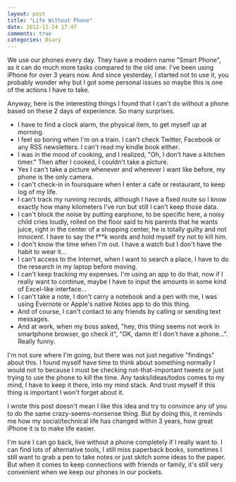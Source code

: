 ```yaml
---
layout: post
title: "Life Without Phone"
date: 2012-11-24 17:47
comments: true
categories: Diary
---
```


We use our phones every day. They have a modern name  "Smart Phone", as it can do much more tasks compared to the old one. I've been using iPhone for over 3 years now. And since yesterday, I started not to use it, you probably wonder why but I got some personal issues so maybe this is one of the actions I have to take.

Anyway, here is the interesting things I found that I can't do without a phone based on these 2 days of experience. So many surprises.

- I have to find a clock alarm, the physical item, to get myself up at morning.
- I feel so boring when I'm on a train. I can't check Twitter, Facebook or any RSS newsletters. I can't read my kindle book either.
- I was in the mood of cooking, and I realized, "Oh, I don't have a kitchen timer." Then after I cooked, I couldn't take a picture.
- Yes I can't take a picture whenever and wherever I want like before, my phone is the only camera.
- I can't check-in in foursquare when I enter a cafe or restaurant, to keep log of my life.
- I can't track my running records, although I have a fixed route so I know exactly how many kilometers I've run but still I can't keep those data.
- I can't block the noise by putting earphone, to be specific here, a noisy child cries loudly, rolled on the floor said to his parents that he wants juice, right in the center of a shopping center, he is totally guilty and not innocent. I have to say the f**k words and hold myself try not to kill him.
- I don't know the time when I'm out. I have a watch but I don't have the habit to wear it...
- I can't access to the Internet, when I want to search a place, I have to do the research in my laptop before moving.
- I can't keep tracking my expenses. I'm using an app to do that, now if I really want to continue, maybe I have to input the amounts in some kind of Excel-like interface...
- I can't take a note, I don't carry a notebook and a pen with me, I was using Evernote or Apple's native Notes app to do this thing.
- And of course, I can't contact to any friends by calling or sending text messages.
- And at work, when my boss asked, "hey, this thing seems not work in smartphone browser, go check it", "OK, damn it! I don't have a phone...". Really funny.

I'm not sure where I'm going, but there was not just negative "findings" about this. I found myself have time to think about something normally I would not to because I must be checking not-that-important tweets or just trying to use the phone to kill the time. Any tasks/ideas/todos comes to my mind, I have to keep it there, into my mind stack. And trust myself if this thing is important I won't forget about it.

I wrote this post doesn't mean I like this idea and try to convince any of you to do the same crazy-seems-nonsense thing. But by doing this, it reminds me how my social/technical life has changed within 3 years, how great iPhone it is to make life easier. 

I'm sure I can go back, live without a phone completely if I really want to. I can find lots of alternative tools, I still miss paperback books, sometimes I still want to grab a pen to take notes or just skitch some ideas to the paper. But when it comes to keep connections with friends or family, it's still very convenient when we keep our phones in our pockets.